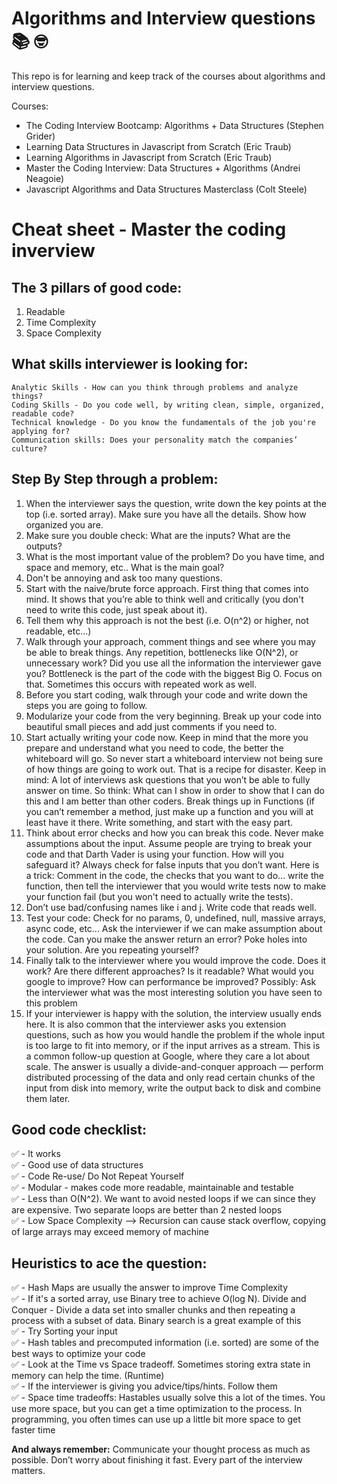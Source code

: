 # Algorithms and Interview questions 📚 🤓

This repo is for learning and keep track of the courses about algorithms and interview questions.

Courses:

- The Coding Interview Bootcamp: Algorithms + Data Structures (Stephen Grider)
- Learning Data Structures in Javascript from Scratch (Eric Traub)
- Learning Algorithms in Javascript from Scratch (Eric Traub)
- Master the Coding Interview: Data Structures + Algorithms (Andrei Neagoie)
- Javascript Algorithms and Data Structures Masterclass (Colt Steele)

# Cheat sheet - Master the coding inverview

## The 3 pillars of good code:

1. Readable
2. Time Complexity
3. Space Complexity

## What skills interviewer is looking for:

```
Analytic Skills - How can you think through problems and analyze things?
Coding Skills - Do you code well, by writing clean, simple, organized, readable code?
Technical knowledge - Do you know the fundamentals of the job you're applying for?
Communication skills: Does your personality match the companies’ culture?
```

## Step By Step through a problem:

1. When the interviewer says the question, write down the key points at the top (i.e. sorted
   array). Make sure you have all the details. Show how organized you are.
2. Make sure you double check: What are the inputs? What are the outputs?
3. What is the most important value of the problem? Do you have time, and space and memory, etc.. What is the main goal?
4. Don't be annoying and ask too many questions.
5. Start with the naive/brute force approach. First thing that comes into mind. It shows that you’re able to think well and critically (you don't need to write this code, just speak about it).
6. Tell them why this approach is not the best (i.e. O(n^2) or higher, not readable, etc...)
7. Walk through your approach, comment things and see where you may be able to break things.
   Any repetition, bottlenecks like O(N^2), or unnecessary work? Did you use all the information the interviewer gave you? Bottleneck is the part of the code with the biggest Big O. Focus on that. Sometimes this occurs with repeated work as well.
8. Before you start coding, walk through your code and write down the steps you are going to follow.
9. Modularize your code from the very beginning. Break up your code into beautiful small pieces and add just comments if you need to.
10. Start actually writing your code now. Keep in mind that the more you prepare and understand what you need to code, the better the whiteboard will go. So never start a whiteboard interview not being sure of how things are going to work out. That is a recipe for disaster.
    Keep in mind: A lot of interviews ask questions that you won’t be able to fully answer on time.
    So think: What can I show in order to show that I can do this and I am better than other
    coders. Break things up in Functions (if you can’t remember a method, just make up a function
    and you will at least have it there. Write something, and start with the easy part.
11. Think about error checks and how you can break this code. Never make assumptions about the input. Assume people are trying to break your code and that Darth Vader is using your
    function. How will you safeguard it? Always check for false inputs that you don’t want. Here is a trick: Comment in the code, the checks that you want to do... write the function, then tell the interviewer that you would write tests now to make your function fail (but you won't need to actually write the tests).
12. Don’t use bad/confusing names like i and j. Write code that reads well.
13. Test your code: Check for no params, 0, undefined, null, massive arrays, async code, etc... Ask
    the interviewer if we can make assumption about the code. Can you make the answer return
    an error? Poke holes into your solution. Are you repeating yourself?
14. Finally talk to the interviewer where you would improve the code. Does it work? Are there
    different approaches? Is it readable? What would you google to improve? How can
    performance be improved? Possibly: Ask the interviewer what was the most interesting
    solution you have seen to this problem
15. If your interviewer is happy with the solution, the interview usually ends here. It is also common that the interviewer asks you extension questions, such as how you would handle the problem if the whole input is too large to fit into memory, or if the input arrives as a stream.
    This is a common follow-up question at Google, where they care a lot about scale. The answer
    is usually a divide-and-conquer approach — perform distributed processing of the data and only read certain chunks of the input from disk into memory, write the output back to disk and combine them later.

## Good code checklist:

✅ - It works  
✅ - Good use of data structures  
✅ - Code Re-use/ Do Not Repeat Yourself  
✅ - Modular - makes code more readable, maintainable and testable  
✅ - Less than O(N^2). We want to avoid nested loops if we can since they are expensive. Two
separate loops are better than 2 nested loops  
✅ - Low Space Complexity --> Recursion can cause stack overflow, copying of large arrays may
exceed memory of machine  

## Heuristics to ace the question:

✅ - Hash Maps are usually the answer to improve Time Complexity  
✅ - If it's a sorted array, use Binary tree to achieve O(log N). Divide and Conquer - Divide a data set into smaller chunks and then repeating a process with a subset of data. Binary search is a great example of this  
✅ - Try Sorting your input  
✅ - Hash tables and precomputed information (i.e. sorted) are some of the best ways to optimize your code  
✅ - Look at the Time vs Space tradeoff. Sometimes storing extra state in memory can help the time. (Runtime)  
✅ - If the interviewer is giving you advice/tips/hints. Follow them  
✅ - Space time tradeoffs: Hastables usually solve this a lot of the times. You use more space, but you can get a time optimization to the process. In programming, you often times can use up a little bit more space to get faster time  

**And always remember:** Communicate your thought process as much as possible. Don’t worry about finishing it fast. Every part of the interview matters.
